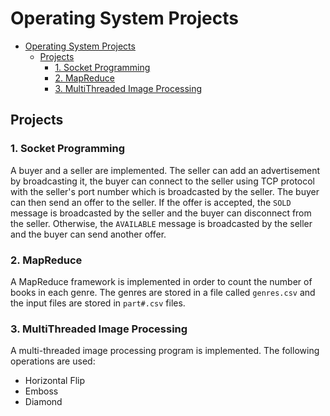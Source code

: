 # Operating System Projects

- [Operating System Projects](#operating-system-projects)
  - [Projects](#projects)
    - [1. Socket Programming](#1-socket-programming)
    - [2. MapReduce](#2-mapreduce)
    - [3. MultiThreaded Image Processing](#3-multithreaded-image-processing)

## Projects

### 1. Socket Programming

A buyer and a seller are implemented. The seller can add an advertisement by broadcasting it, the buyer can connect to the seller using TCP protocol with the seller's port number which is broadcasted by the seller. The buyer can then send an offer to the seller. If the offer is accepted, the `SOLD` message is broadcasted by the seller and the buyer can disconnect from the seller. Otherwise, the `AVAILABLE` message is broadcasted by the seller and the buyer can send another offer.

### 2. MapReduce

A MapReduce framework is implemented in order to count the number of books in each genre. The genres are stored in a file called `genres.csv` and the input files are stored in `part#.csv` files. 

### 3. MultiThreaded Image Processing

A multi-threaded image processing program is implemented. The following operations are used:

- Horizontal Flip
- Emboss
- Diamond
